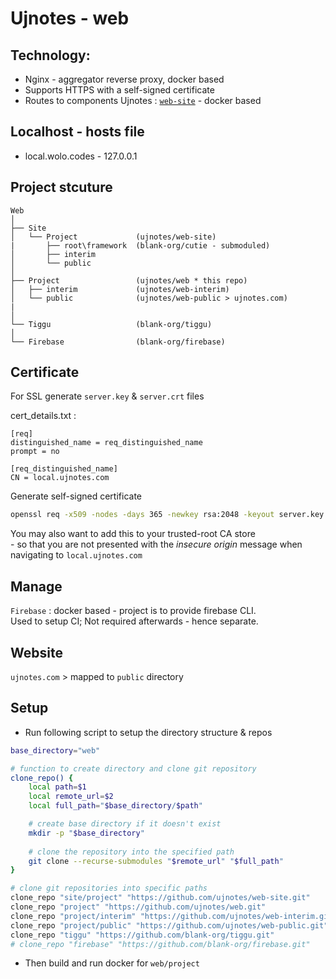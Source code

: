 # Ujnotes - web

## Technology:
- Nginx - aggregator reverse proxy, docker based
- Supports HTTPS with a self-signed certificate
- Routes to components Ujnotes : [`web-site`](https://github.com/ujnotes/web-site) - docker based

## Localhost - hosts file

- local.wolo.codes - 127.0.0.1

## Project stcuture

```
Web
│
├── Site
│   └── Project             (ujnotes/web-site)
|       ├── root\framework  (blank-org/cutie - submoduled)
│       ├── interim
│       └── public
│
├── Project                 (ujnotes/web * this repo)
│   ├── interim             (ujnotes/web-interim)
│   └── public              (ujnotes/web-public > ujnotes.com)
|
│
└── Tiggu                   (blank-org/tiggu)
│
└── Firebase                (blank-org/firebase)
```

## Certificate

For SSL generate `server.key` & `server.crt` files

cert_details.txt :

```
[req]
distinguished_name = req_distinguished_name
prompt = no

[req_distinguished_name]
CN = local.ujnotes.com
```

Generate self-signed certificate
```bash
openssl req -x509 -nodes -days 365 -newkey rsa:2048 -keyout server.key -out server.crt -config cert_details.txt
```

You may also want to add this to your trusted-root CA store  
\- so that you are not presented with the *insecure origin* message when navigating to `local.ujnotes.com`


## Manage
`Firebase` : docker based - project is to provide firebase CLI.  
Used to setup CI; Not required afterwards - hence separate.

## Website
`ujnotes.com` \> mapped to `public` directory

## Setup
- Run following script to setup the directory structure & repos
```bash
base_directory="web"

# function to create directory and clone git repository
clone_repo() {
    local path=$1
    local remote_url=$2
    local full_path="$base_directory/$path"

    # create base directory if it doesn't exist
    mkdir -p "$base_directory"
    
    # clone the repository into the specified path
    git clone --recurse-submodules "$remote_url" "$full_path"
}

# clone git repositories into specific paths
clone_repo "site/project" "https://github.com/ujnotes/web-site.git"
clone_repo "project" "https://github.com/ujnotes/web.git"
clone_repo "project/interim" "https://github.com/ujnotes/web-interim.git"
clone_repo "project/public" "https://github.com/ujnotes/web-public.git"
clone_repo "tiggu" "https://github.com/blank-org/tiggu.git"
# clone_repo "firebase" "https://github.com/blank-org/firebase.git"
```

- Then build and run docker for `web/project`